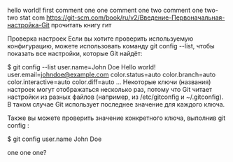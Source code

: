 hello world!
first comment
one one comment
one two comment
one two-two stat com
https://git-scm.com/book/ru/v2/Введение-Первоначальная-настройка-Git
прочитать книгу гит

Проверка настроек
Если вы хотите проверить используемую конфигурацию, можете использовать команду git config --list, чтобы показать все настройки, которые Git найдёт:

$ git config --list
user.name=John Doe
Hello world!
user.email=johndoe@example.com
color.status=auto
color.branch=auto
color.interactive=auto
color.diff=auto
...
Некоторые ключи (названия) настроек могут отображаться несколько раз, потому что Git читает настройки из разных файлов (например, из /etc/gitconfig и ~/.gitconfig). В таком случае Git использует последнее значение для каждого ключа.

Также вы можете проверить значение конкретного ключа, выполнив git config <key>:

$ git config user.name
John Doe

one one one?

